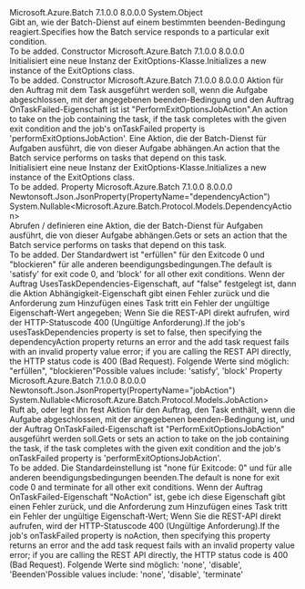 <Type Name="ExitOptions" FullName="Microsoft.Azure.Batch.Protocol.Models.ExitOptions">
  <TypeSignature Language="C#" Value="public class ExitOptions" />
  <TypeSignature Language="ILAsm" Value=".class public auto ansi beforefieldinit ExitOptions extends System.Object" />
  <TypeSignature Language="DocId" Value="T:Microsoft.Azure.Batch.Protocol.Models.ExitOptions" />
  <TypeSignature Language="VB.NET" Value="Public Class ExitOptions" />
  <TypeSignature Language="F#" Value="type ExitOptions = class" />
  <AssemblyInfo>
    <AssemblyName>Microsoft.Azure.Batch</AssemblyName>
    <AssemblyVersion>7.1.0.0</AssemblyVersion>
    <AssemblyVersion>8.0.0.0</AssemblyVersion>
  </AssemblyInfo>
  <Base>
    <BaseTypeName>System.Object</BaseTypeName>
  </Base>
  <Interfaces />
  <Docs>
    <summary>
            <span data-ttu-id="c3a3d-101">Gibt an, wie der Batch-Dienst auf einem bestimmten beenden-Bedingung reagiert.</span><span class="sxs-lookup"><span data-stu-id="c3a3d-101">Specifies how the Batch service responds to a particular exit condition.</span></span>
            </summary>
    <remarks>To be added.</remarks>
  </Docs>
  <Members>
    <Member MemberName=".ctor">
      <MemberSignature Language="C#" Value="public ExitOptions ();" />
      <MemberSignature Language="ILAsm" Value=".method public hidebysig specialname rtspecialname instance void .ctor() cil managed" />
      <MemberSignature Language="DocId" Value="M:Microsoft.Azure.Batch.Protocol.Models.ExitOptions.#ctor" />
      <MemberSignature Language="VB.NET" Value="Public Sub New ()" />
      <MemberType>Constructor</MemberType>
      <AssemblyInfo>
        <AssemblyName>Microsoft.Azure.Batch</AssemblyName>
        <AssemblyVersion>7.1.0.0</AssemblyVersion>
        <AssemblyVersion>8.0.0.0</AssemblyVersion>
      </AssemblyInfo>
      <Parameters />
      <Docs>
        <summary>
            <span data-ttu-id="c3a3d-102">Initialisiert eine neue Instanz der ExitOptions-Klasse.</span><span class="sxs-lookup"><span data-stu-id="c3a3d-102">Initializes a new instance of the ExitOptions class.</span></span>
            </summary>
        <remarks>To be added.</remarks>
      </Docs>
    </Member>
    <Member MemberName=".ctor">
      <MemberSignature Language="C#" Value="public ExitOptions (Nullable&lt;Microsoft.Azure.Batch.Protocol.Models.JobAction&gt; jobAction = null, Nullable&lt;Microsoft.Azure.Batch.Protocol.Models.DependencyAction&gt; dependencyAction = null);" />
      <MemberSignature Language="ILAsm" Value=".method public hidebysig specialname rtspecialname instance void .ctor(valuetype System.Nullable`1&lt;valuetype Microsoft.Azure.Batch.Protocol.Models.JobAction&gt; jobAction, valuetype System.Nullable`1&lt;valuetype Microsoft.Azure.Batch.Protocol.Models.DependencyAction&gt; dependencyAction) cil managed" />
      <MemberSignature Language="DocId" Value="M:Microsoft.Azure.Batch.Protocol.Models.ExitOptions.#ctor(System.Nullable{Microsoft.Azure.Batch.Protocol.Models.JobAction},System.Nullable{Microsoft.Azure.Batch.Protocol.Models.DependencyAction})" />
      <MemberSignature Language="VB.NET" Value="Public Sub New (Optional jobAction As Nullable(Of JobAction) = null, Optional dependencyAction As Nullable(Of DependencyAction) = null)" />
      <MemberSignature Language="F#" Value="new Microsoft.Azure.Batch.Protocol.Models.ExitOptions : Nullable&lt;Microsoft.Azure.Batch.Protocol.Models.JobAction&gt; * Nullable&lt;Microsoft.Azure.Batch.Protocol.Models.DependencyAction&gt; -&gt; Microsoft.Azure.Batch.Protocol.Models.ExitOptions" Usage="new Microsoft.Azure.Batch.Protocol.Models.ExitOptions (jobAction, dependencyAction)" />
      <MemberType>Constructor</MemberType>
      <AssemblyInfo>
        <AssemblyName>Microsoft.Azure.Batch</AssemblyName>
        <AssemblyVersion>7.1.0.0</AssemblyVersion>
        <AssemblyVersion>8.0.0.0</AssemblyVersion>
      </AssemblyInfo>
      <Parameters>
        <Parameter Name="jobAction" Type="System.Nullable&lt;Microsoft.Azure.Batch.Protocol.Models.JobAction&gt;" />
        <Parameter Name="dependencyAction" Type="System.Nullable&lt;Microsoft.Azure.Batch.Protocol.Models.DependencyAction&gt;" />
      </Parameters>
      <Docs>
        <param name="jobAction"><span data-ttu-id="c3a3d-103">Aktion für den Auftrag mit dem Task ausgeführt werden soll, wenn die Aufgabe abgeschlossen, mit der angegebenen beenden-Bedingung und den Auftrag OnTaskFailed-Eigenschaft ist ist "PerformExitOptionsJobAction".</span><span class="sxs-lookup"><span data-stu-id="c3a3d-103">An action to take on the job containing the task, if the task completes with the given exit condition and the job's onTaskFailed property is 'performExitOptionsJobAction'.</span></span></param>
        <param name="dependencyAction"><span data-ttu-id="c3a3d-104">Eine Aktion, die der Batch-Dienst für Aufgaben ausführt, die von dieser Aufgabe abhängen.</span><span class="sxs-lookup"><span data-stu-id="c3a3d-104">An action that the Batch service performs on tasks that depend on this task.</span></span></param>
        <summary>
            <span data-ttu-id="c3a3d-105">Initialisiert eine neue Instanz der ExitOptions-Klasse.</span><span class="sxs-lookup"><span data-stu-id="c3a3d-105">Initializes a new instance of the ExitOptions class.</span></span>
            </summary>
        <remarks>To be added.</remarks>
      </Docs>
    </Member>
    <Member MemberName="DependencyAction">
      <MemberSignature Language="C#" Value="public Nullable&lt;Microsoft.Azure.Batch.Protocol.Models.DependencyAction&gt; DependencyAction { get; set; }" />
      <MemberSignature Language="ILAsm" Value=".property instance valuetype System.Nullable`1&lt;valuetype Microsoft.Azure.Batch.Protocol.Models.DependencyAction&gt; DependencyAction" />
      <MemberSignature Language="DocId" Value="P:Microsoft.Azure.Batch.Protocol.Models.ExitOptions.DependencyAction" />
      <MemberSignature Language="VB.NET" Value="Public Property DependencyAction As Nullable(Of DependencyAction)" />
      <MemberSignature Language="F#" Value="member this.DependencyAction : Nullable&lt;Microsoft.Azure.Batch.Protocol.Models.DependencyAction&gt; with get, set" Usage="Microsoft.Azure.Batch.Protocol.Models.ExitOptions.DependencyAction" />
      <MemberType>Property</MemberType>
      <AssemblyInfo>
        <AssemblyName>Microsoft.Azure.Batch</AssemblyName>
        <AssemblyVersion>7.1.0.0</AssemblyVersion>
        <AssemblyVersion>8.0.0.0</AssemblyVersion>
      </AssemblyInfo>
      <Attributes>
        <Attribute>
          <AttributeName>Newtonsoft.Json.JsonProperty(PropertyName="dependencyAction")</AttributeName>
        </Attribute>
      </Attributes>
      <ReturnValue>
        <ReturnType>System.Nullable&lt;Microsoft.Azure.Batch.Protocol.Models.DependencyAction&gt;</ReturnType>
      </ReturnValue>
      <Docs>
        <summary>
            <span data-ttu-id="c3a3d-106">Abrufen / definieren eine Aktion, die der Batch-Dienst für Aufgaben ausführt, die von dieser Aufgabe abhängen.</span><span class="sxs-lookup"><span data-stu-id="c3a3d-106">Gets or sets an action that the Batch service performs on tasks that depend on this task.</span></span>
            </summary>
        <value>To be added.</value>
        <remarks>
            <span data-ttu-id="c3a3d-107">Der Standardwert ist "erfüllen" für den Exitcode 0 und "blockieren" für alle anderen beendigungsbedingungen.</span><span class="sxs-lookup"><span data-stu-id="c3a3d-107">The default is 'satisfy' for exit code 0, and 'block' for all other exit conditions.</span></span> <span data-ttu-id="c3a3d-108">Wenn der Auftrag UsesTaskDependencies-Eigenschaft, auf "false" festgelegt ist, dann die Aktion Abhängigkeit-Eigenschaft gibt einen Fehler zurück und die Anforderung zum Hinzufügen eines Task tritt ein Fehler der ungültige Eigenschaft-Wert angegeben; Wenn Sie die REST-API direkt aufrufen, wird der HTTP-Statuscode 400 (Ungültige Anforderung).</span><span class="sxs-lookup"><span data-stu-id="c3a3d-108">If the job's usesTaskDependencies property is set to false, then specifying the dependencyAction property returns an error and the add task request fails with an invalid property value error; if you are calling the REST API directly, the HTTP status code is 400  (Bad Request).</span></span> <span data-ttu-id="c3a3d-109">Folgende Werte sind möglich: "erfüllen", "blockieren"</span><span class="sxs-lookup"><span data-stu-id="c3a3d-109">Possible values include: 'satisfy', 'block'</span></span>
            </remarks>
      </Docs>
    </Member>
    <Member MemberName="JobAction">
      <MemberSignature Language="C#" Value="public Nullable&lt;Microsoft.Azure.Batch.Protocol.Models.JobAction&gt; JobAction { get; set; }" />
      <MemberSignature Language="ILAsm" Value=".property instance valuetype System.Nullable`1&lt;valuetype Microsoft.Azure.Batch.Protocol.Models.JobAction&gt; JobAction" />
      <MemberSignature Language="DocId" Value="P:Microsoft.Azure.Batch.Protocol.Models.ExitOptions.JobAction" />
      <MemberSignature Language="VB.NET" Value="Public Property JobAction As Nullable(Of JobAction)" />
      <MemberSignature Language="F#" Value="member this.JobAction : Nullable&lt;Microsoft.Azure.Batch.Protocol.Models.JobAction&gt; with get, set" Usage="Microsoft.Azure.Batch.Protocol.Models.ExitOptions.JobAction" />
      <MemberType>Property</MemberType>
      <AssemblyInfo>
        <AssemblyName>Microsoft.Azure.Batch</AssemblyName>
        <AssemblyVersion>7.1.0.0</AssemblyVersion>
        <AssemblyVersion>8.0.0.0</AssemblyVersion>
      </AssemblyInfo>
      <Attributes>
        <Attribute>
          <AttributeName>Newtonsoft.Json.JsonProperty(PropertyName="jobAction")</AttributeName>
        </Attribute>
      </Attributes>
      <ReturnValue>
        <ReturnType>System.Nullable&lt;Microsoft.Azure.Batch.Protocol.Models.JobAction&gt;</ReturnType>
      </ReturnValue>
      <Docs>
        <summary>
            <span data-ttu-id="c3a3d-110">Ruft ab, oder legt ihn fest Aktion für den Auftrag, den Task enthält, wenn die Aufgabe abgeschlossen, mit der angegebenen beenden-Bedingung ist, und der Auftrag OnTaskFailed-Eigenschaft ist "PerformExitOptionsJobAction" ausgeführt werden soll.</span><span class="sxs-lookup"><span data-stu-id="c3a3d-110">Gets or sets an action to take on the job containing the task, if the task completes with the given exit condition and the job's onTaskFailed property is 'performExitOptionsJobAction'.</span></span>
            </summary>
        <value>To be added.</value>
        <remarks>
            <span data-ttu-id="c3a3d-111">Die Standardeinstellung ist "none für Exitcode: 0" und für alle anderen beendigungsbedingungen beenden.</span><span class="sxs-lookup"><span data-stu-id="c3a3d-111">The default is none for exit code 0 and terminate for all other exit conditions.</span></span> <span data-ttu-id="c3a3d-112">Wenn der Auftrag OnTaskFailed-Eigenschaft "NoAction" ist, gebe ich diese Eigenschaft gibt einen Fehler zurück, und die Anforderung zum Hinzufügen eines Task tritt ein Fehler der ungültige Eigenschaft-Wert; Wenn Sie die REST-API direkt aufrufen, wird der HTTP-Statuscode 400 (Ungültige Anforderung).</span><span class="sxs-lookup"><span data-stu-id="c3a3d-112">If the job's onTaskFailed property is noAction, then specifying this property returns an error and the add task request fails with an invalid property value error; if you are calling the REST API directly, the HTTP status code is 400 (Bad Request).</span></span> <span data-ttu-id="c3a3d-113">Folgende Werte sind möglich: 'none', 'disable', 'Beenden'</span><span class="sxs-lookup"><span data-stu-id="c3a3d-113">Possible values include: 'none', 'disable', 'terminate'</span></span>
            </remarks>
      </Docs>
    </Member>
  </Members>
</Type>